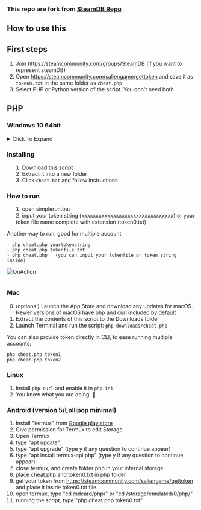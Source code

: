 ### This repo are fork from [SteamDB Repo](https://github.com/SteamDatabase/SalienCheat)

## How to use this
## First steps

1. Join https://steamcommunity.com/groups/SteamDB (if you want to represent steamDB)
2. Open https://steamcommunity.com/saliengame/gettoken and save it as `token0.txt` in the same folder as `cheat.php`
3. Select PHP or Python version of the script. You don't need both

## PHP

### Windows 10 64bit

<details>
  <summary>Click To Expand</sumary>
  
### Installing
1. [Download this script](https://github.com/mahadi22/SalienCheat/archive/master.zip)
2. Extract it into a new folder
3. Click `cheat.bat` and follow instructions


### How to run
1. open simplerun.bat
2. input your token string (xxxxxxxxxxxxxxxxxxxxxxxxxxxxxxxx) or your token file name complete with extension (token0.txt)


Another way to run, good for multiple account              
```
- php cheat.php yourtokenstring             
- php cheat.php tokenfile.txt                  
- php cheat.php   (you can input your tokenfile or token string inside)
```

![OnAction](https://i.imgur.com/6C9bwVC.png)

</details>

### Mac

0. (optional) Launch the App Store and download any updates for macOS. Newer versions of macOS have php and curl included by default
1. Extract the contents of this script to the Downloads folder
2. Launch Terminal and run the script: `php downloads/cheat.php`

You can also provide token directly in CLI, to ease running multiple accounts:
```
php cheat.php token1
php cheat.php token2
```

### Linux

1. Install `php-curl` and enable it in `php.ini`
2. You know what you are doing. 🐧

### Android (version 5/Lollipop minimal)

1. Install "termux" from [Google play store](https://play.google.com/store/apps/details?id=com.termux)
2. Give permission for Termux to edit Storage
3. Open Termux
4. type "apt update"
5. type "apt upgrade"  (type y if any question to continue appear)
6. type "apt install termux-api php"  (type y if any question to continue appear)
7. close termux, and create folder php in your internal storage
8. place cheat.php and token0.txt in php folder
9. get your token from https://steamcommunity.com/saliengame/gettoken and place it inside token0.txt file
10. open termux, type "cd /sdcard/php/" or "cd /storage/emulated/0/php/"
11. running the script, type "php cheat.php token0.txt"
